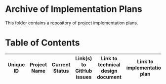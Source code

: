 # Archive of Implementation Plans

This folder contains a repository of project implementation plans.

# Table of Contents

| Unique ID | Project Name | Current Status | Link(s) to GitHub issues | Link to technical design document | Link to implementation plan |
|-----------|--------------|----------------|--------------------------|-----------------------------------|-----------------------------|

